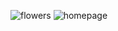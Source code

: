 ![flowers](paper/flowers/media/photos/flowers/image.jpg)
![homepage](https://github.com/gill-girl/paper/blob/main/paper/flowers/media/photos/flowers/image.jpg?raw=true)

